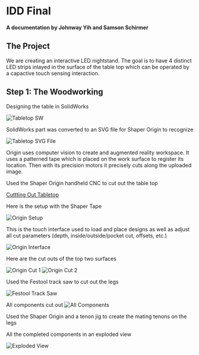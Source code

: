 # IDD Final

**A documentation by Johnway Yih and Samson Schirmer**

## The Project
We are creating an interactive LED nightstand. The goal is to have 4 distinct LED strips inlayed in the surface of the table top which can be operated by a capactive touch sensing interaction.

## Step 1: The Woodworking
Designing the table in SolidWorks

![Tabletop SW](https://github.com/JwayYih/IDD-Fa19-Final/blob/master/Tabletop%20SW.PNG)

SolidWorks part was converted to an SVG file for Shaper Origin to recognize

![Tabletop SVG File](https://github.com/JwayYih/IDD-Fa19-Final/blob/master/Tabletop%20SVG%20File.PNG)

Origin uses computer vision to create and augmented reality workspace. It uses a patterned tape which is placed on the work surface to register its location. Then with its precision motors it precisely cuts along the uploaded image.

Used the Shaper Origin handheld CNC to cut out the table top

[Cuttting Out Tabletop](https://photos.app.goo.gl/qifHks3SJ6dKoCYE8)

Here is the setup with the Shaper Tape

![Origin Setup](https://github.com/JwayYih/IDD-Fa19-Final/blob/master/Origin%20Setup.jpg)

This is the touch interface used to load and place designs as well as adjust all cut parameters (depth, inside/outside/pocket cut, offsets, etc.)

![Origin Interface](https://github.com/JwayYih/IDD-Fa19-Final/blob/master/Origin%20Interface.jpg)

Here are the cut outs of the top two surfaces

![Origin Cut 1](https://github.com/JwayYih/IDD-Fa19-Final/blob/master/Origin%20Cut%201.jpg)
![Origin Cut 2](https://github.com/JwayYih/IDD-Fa19-Final/blob/master/Origin%20Cut%202.jpg)

Used the Festool track saw to cut out the legs

![Festool Track Saw](https://github.com/JwayYih/IDD-Fa19-Final/blob/master/Festool%20Track%20Saw.jpg)

All components cut out
![All Components](https://github.com/JwayYih/IDD-Fa19-Final/blob/master/All%20Components.jpg)

Used the Shaper Origin and a tenon jig to create the mating tenons on the legs

All the completed components in an exploded view

![Exploded View](https://github.com/JwayYih/IDD-Fa19-Final/blob/master/Exploded%20View.jpg)

